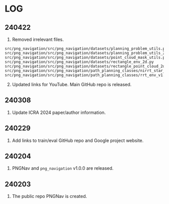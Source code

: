 # LOG

## 240422
1. Removed irrelevant files.
```
src/png_navigation/src/png_navigation/datasets/planning_problem_utils.py
src/png_navigation/src/png_navigation/datasets/planning_problem_utils_2d.py
src/png_navigation/src/png_navigation/datasets/point_cloud_mask_utils.py
src/png_navigation/src/png_navigation/datasets/rectangle_env_2d.py
src/png_navigation/src/png_navigation/datasets/rectangle_point_cloud_2d.py
src/png_navigation/src/png_navigation/path_planning_classes/nirrt_star_png_c_2d.py
src/png_navigation/src/png_navigation/path_planning_classes/rrt_env_v1.py
```
2. Updated links for YouTube. Main GitHub repo is released.

## 240308
1. Update ICRA 2024 paper/author information.
   
## 240229
1. Add links to train/eval GitHub repo and Google project website. 

## 240204
1. PNGNav and `png_navigation` v1.0.0 are released.

## 240203
1. The public repo PNGNav is created.